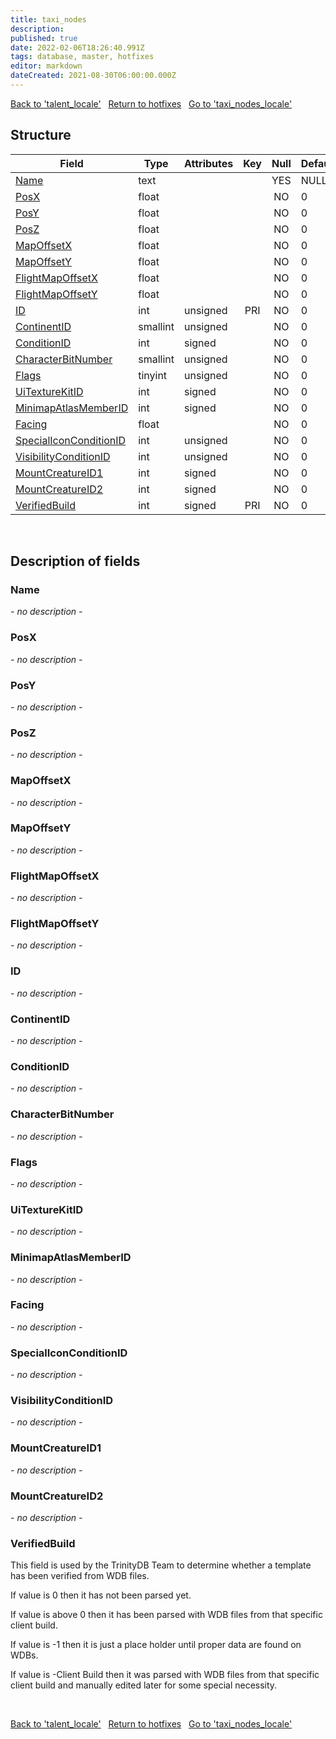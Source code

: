 ```yaml
---
title: taxi_nodes
description: 
published: true
date: 2022-02-06T18:26:40.991Z
tags: database, master, hotfixes
editor: markdown
dateCreated: 2021-08-30T06:00:00.000Z
---
```


<a href="https://trinitycore.info/en/database/master/hotfixes/talent_locale" class="mt-5 v-btn v-btn--depressed v-btn--flat v-btn--outlined theme--light v-size--default darkblue--text text--lighten-3"><span class="v-btn__content"><i aria-hidden="true" class="v-icon notranslate v-icon--left mdi mdi-arrow-left theme--light"></i><span>Back to 'talent_locale'</span></span></a>&nbsp;&nbsp;&nbsp;<a href="https://trinitycore.info/en/database/master/hotfixes/home" class="mt-5 v-btn v-btn--depressed v-btn--flat v-btn--outlined theme--light v-size--default darkblue--text text--lighten-3"><span class="v-btn__content"><i aria-hidden="true" class="v-icon notranslate v-icon--left mdi mdi-home-outline theme--light"></i><span>Return to hotfixes</span></span></a>&nbsp;&nbsp;&nbsp;<a href="https://trinitycore.info/en/database/master/hotfixes/taxi_nodes_locale" class="mt-5 v-btn v-btn--depressed v-btn--flat v-btn--outlined theme--light v-size--default darkblue--text text--lighten-3"><span class="v-btn__content"><span>Go to 'taxi_nodes_locale'</span><i aria-hidden="true" class="v-icon notranslate v-icon--right mdi mdi-arrow-right theme--light"></i></span></a>

## Structure

| Field | Type | Attributes | Key | Null | Default | Extra | Comment |
| --- | --- | --- | :---: | :---: | --- | --- | --- |
| [Name](#name) | text |  |  | YES | NULL |  |  |
| [PosX](#posx) | float |  |  | NO | 0 |  |  |
| [PosY](#posy) | float |  |  | NO | 0 |  |  |
| [PosZ](#posz) | float |  |  | NO | 0 |  |  |
| [MapOffsetX](#mapoffsetx) | float |  |  | NO | 0 |  |  |
| [MapOffsetY](#mapoffsety) | float |  |  | NO | 0 |  |  |
| [FlightMapOffsetX](#flightmapoffsetx) | float |  |  | NO | 0 |  |  |
| [FlightMapOffsetY](#flightmapoffsety) | float |  |  | NO | 0 |  |  |
| [ID](#id) | int | unsigned | PRI | NO | 0 |  |  |
| [ContinentID](#continentid) | smallint | unsigned |  | NO | 0 |  |  |
| [ConditionID](#conditionid) | int | signed |  | NO | 0 |  |  |
| [CharacterBitNumber](#characterbitnumber) | smallint | unsigned |  | NO | 0 |  |  |
| [Flags](#flags) | tinyint | unsigned |  | NO | 0 |  |  |
| [UiTextureKitID](#uitexturekitid) | int | signed |  | NO | 0 |  |  |
| [MinimapAtlasMemberID](#minimapatlasmemberid) | int | signed |  | NO | 0 |  |  |
| [Facing](#facing) | float |  |  | NO | 0 |  |  |
| [SpecialIconConditionID](#specialiconconditionid) | int | unsigned |  | NO | 0 |  |  |
| [VisibilityConditionID](#visibilityconditionid) | int | unsigned |  | NO | 0 |  |  |
| [MountCreatureID1](#mountcreatureid1) | int | signed |  | NO | 0 |  |  |
| [MountCreatureID2](#mountcreatureid2) | int | signed |  | NO | 0 |  |  |
| [VerifiedBuild](#verifiedbuild) | int | signed | PRI | NO | 0 |  |  |
&nbsp;
## Description of fields

### Name
*- no description -*
&nbsp;

### PosX
*- no description -*
&nbsp;

### PosY
*- no description -*
&nbsp;

### PosZ
*- no description -*
&nbsp;

### MapOffsetX
*- no description -*
&nbsp;

### MapOffsetY
*- no description -*
&nbsp;

### FlightMapOffsetX
*- no description -*
&nbsp;

### FlightMapOffsetY
*- no description -*
&nbsp;

### ID
*- no description -*
&nbsp;

### ContinentID
*- no description -*
&nbsp;

### ConditionID
*- no description -*
&nbsp;

### CharacterBitNumber
*- no description -*
&nbsp;

### Flags
*- no description -*
&nbsp;

### UiTextureKitID
*- no description -*
&nbsp;

### MinimapAtlasMemberID
*- no description -*
&nbsp;

### Facing
*- no description -*
&nbsp;

### SpecialIconConditionID
*- no description -*
&nbsp;

### VisibilityConditionID
*- no description -*
&nbsp;

### MountCreatureID1
*- no description -*
&nbsp;

### MountCreatureID2
*- no description -*
&nbsp;

### VerifiedBuild
This field is used by the TrinityDB Team to determine whether a template has been verified from WDB files.

If value is 0 then it has not been parsed yet.

If value is above 0 then it has been parsed with WDB files from that specific client build.

If value is -1 then it is just a place holder until proper data are found on WDBs.

If value is -Client Build then it was parsed with WDB files from that specific client build and manually edited later for some special necessity.

&nbsp;

<a href="https://trinitycore.info/en/database/master/hotfixes/talent_locale" class="mt-5 v-btn v-btn--depressed v-btn--flat v-btn--outlined theme--light v-size--default darkblue--text text--lighten-3"><span class="v-btn__content"><i aria-hidden="true" class="v-icon notranslate v-icon--left mdi mdi-arrow-left theme--light"></i><span>Back to 'talent_locale'</span></span></a>&nbsp;&nbsp;&nbsp;<a href="https://trinitycore.info/en/database/master/hotfixes/home" class="mt-5 v-btn v-btn--depressed v-btn--flat v-btn--outlined theme--light v-size--default darkblue--text text--lighten-3"><span class="v-btn__content"><i aria-hidden="true" class="v-icon notranslate v-icon--left mdi mdi-home-outline theme--light"></i><span>Return to hotfixes</span></span></a>&nbsp;&nbsp;&nbsp;<a href="https://trinitycore.info/en/database/master/hotfixes/taxi_nodes_locale" class="mt-5 v-btn v-btn--depressed v-btn--flat v-btn--outlined theme--light v-size--default darkblue--text text--lighten-3"><span class="v-btn__content"><span>Go to 'taxi_nodes_locale'</span><i aria-hidden="true" class="v-icon notranslate v-icon--right mdi mdi-arrow-right theme--light"></i></span></a>

